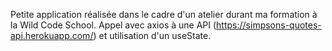 Petite application réalisée dans le cadre d'un atelier durant ma formation à la Wild Code School. Appel avec axios à une API
(https://simpsons-quotes-api.herokuapp.com/) et utilisation d'un useState.

